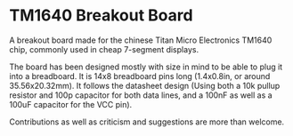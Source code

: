# TM1640 Breakout Board
A breakout board made for the chinese Titan Micro Electronics TM1640 chip, commonly used in cheap 7-segment displays.

The board has been designed mostly with size in mind to be able to plug it into a breadboard. It is 14x8 breadboard pins long (1.4x0.8in, or around 35.56x20.32mm). It follows the datasheet design (Using both a 10k pullup resistor and 100p capacitor for both data lines, and a 100nF as well as a 100uF capacitor for the VCC pin).

Contributions as well as criticism and suggestions are more than welcome.